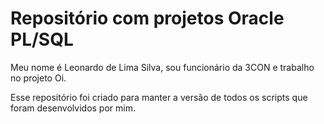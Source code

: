 # Repositório com projetos Oracle PL/SQL

Meu nome é Leonardo de Lima Silva, sou funcionário da 3CON e trabalho no projeto Oi. 

Esse repositório foi criado para manter a versão de todos os scripts que foram desenvolvidos por mim.
